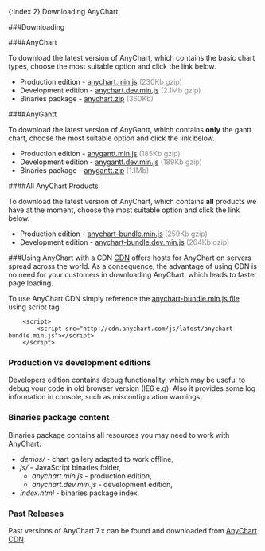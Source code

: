 {:index 2}
Downloading AnyChart
  
###Downloading

####AnyChart

To download the latest version of AnyChart, which contains the basic chart types, choose the most suitable option and click the link below.
* Production edition - [anychart.min.js](http://anychart.com/products/anychart7/download/?file=anychart.min.js&version=7.5.0) <span style="color:#898989;">(230Kb gzip)</span>
* Development edition - [anychart.dev.min.js](http://anychart.com/products/anychart7/download/?file=anychart.dev.min.js&version=7.5.0) <span style="color:#898989;">(2.1Mb gzip)</span>  
* Binaries package - [anychart.zip](http://anychart.com/products/anychart7/download/7.5.0/anychart.zip) <span style="color:#898989;">(360Kb)</span>  

####AnyGantt

To download the latest version of AnyGantt, which contains **only** the gantt chart, choose the most suitable option and click the link below.
* Production edition - [anygantt.min.js](http://anychart.com/products/anygantt7/download/?file=anygantt.min.js&version=7.5.0) <span style="color:#898989;">(185Kb gzip)</span>
* Development edition - [anygantt.dev.min.js](http://anychart.com/products/anygantt7/download/?file=anygantt.dev.min.js&version=7.5.0) <span style="color:#898989;">(189Kb gzip)</span>  
* Binaries package - [anygantt.zip](http://anychart.com/products/anygantt7/download/7.5.0/anygantt.zip) <span style="color:#898989;">(1.1Mb)</span>  

####All AnyChart Products

To download the latest version of AnyChart, which contains **all** products we have at the moment, choose the most suitable option and click the link below.
* Production edition - [anychart-bundle.min.js](http://cdn.anychart.com/js/latest/anychart-bundle.min.js) <span style="color:#898989;">(259Kb gzip)</span>
* Development edition - [anychart-bundle.dev.min.js](http://anychart.com/products/anychart7/download/?file=anychart-bundle.dev.min.js&version=7.5.0) <span style="color:#898989;">(264Kb gzip)</span>  

###Using AnyChart with a CDN
<a href="http://en.wikipedia.org/wiki/Content\_delivery\_network" target="_blank">CDN</a> offers hosts for AnyChart on servers spread across the world. As a consequence, the advantage of using CDN is no need for your customers in downloading AnyChart, which leads to faster page loading.
  
 
To use AnyChart CDN simply reference the [anychart-bundle.min.js file](http://cdn.anychart.com/js/latest/anychart-bundle.min.js) using script tag:
```
    <script>
        <script src="http://cdn.anychart.com/js/latest/anychart-bundle.min.js"></script>
    </script>
```

### Production vs development editions
Developers edition contains debug functionality, which may be useful to debug your code in old browser version (IE6 e.g). Also it provides some log information in console, such as misconfiguration warnings. 

### Binaries package content
Binaries package contains all resources you may need to work with AnyChart:  
* _demos/_ - chart gallery adapted to work offline,
* _js/_ - JavaScript binaries folder,
  * _anychart.min.js_ - production edition,
  * _anychart.dev.min.js_ - development edition,
* _index.html_ - binaries package index.
  
<!--
###Custom build of AnyChart
Using <a href="build.anychart.com">AnyChart Build Server</a>, you can create your custom build of AnyChart 7.x.<br>
Build Server provides a simple web interface where you can choose which charts types and features you want to include.<br>
You can read more about Build Server and custom builds in the <a href="./Environment/Build_Server">Build Server</a> documentation section.
-->
  
  

### Past Releases
Past versions of AnyChart 7.x can be found and downloaded from <a href="http://cdn.anychart.com/" target="_blank">AnyChart CDN</a>.





